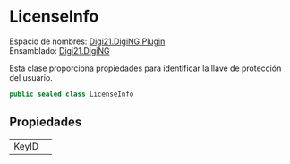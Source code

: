 # LicenseInfo

Espacio de nombres: [Digi21.DigiNG.Plugin](../../)  
Ensamblado: [Digi21.DigiNG](../../../digi21.diging/)

Esta clase proporciona propiedades para identificar la llave de protección del usuario.

```csharp
public sealed class LicenseInfo
```

## Propiedades

|  |  |
| :--- | :--- |
| KeyID |  |

